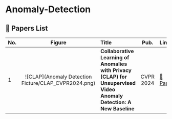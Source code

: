 # Anomaly-Detection

## 📌 Papers List

| No.  | Figure  | Title | Pub. | Links |
|------|:------:|:------|:------:|:------|
| 1 | ![CLAP](Anomaly Detection Ficture/CLAP_CVPR2024.png) | **Collaborative Learning of Anomalies with Privacy (CLAP) for Unsupervised Video Anomaly Detection: A New Baseline** | CVPR 2024 | [📄 Paper](https://openaccess.thecvf.com/content/CVPR2024/papers/Al-lahham_Collaborative_Learning_of_Anomalies_with_Privacy_CLAP_for_Unsupervised_Video_CVPR_2024_paper.pdf) |

